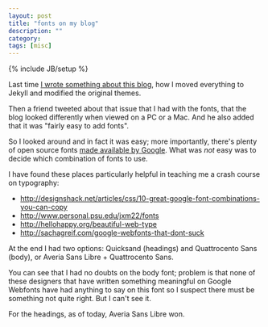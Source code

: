```yaml
---
layout: post
title: "fonts on my blog"
description: ""
category: 
tags: [misc]
---
```

{% include JB/setup %}

Last time [I wrote something about this blog](2012-07-12-moving-to-github.html), how I moved everything to Jekyll and modified the original themes. 

Then a friend tweeted about that issue that I had with the fonts, that the blog looked differently when viewed on a PC or a Mac. And he also added that it was "fairly easy to add fonts".

So I looked around and in fact it was easy; more importantly, there's plenty of open source fonts [made available by Google](http://www.google.com/webfonts/). What was *not* easy was to decide which combination of fonts to use.

I have found these places particularly helpful in teaching me a crash course on typography:

* <http://designshack.net/articles/css/10-great-google-font-combinations-you-can-copy>
* <http://www.personal.psu.edu/jxm22/fonts>
* <http://hellohappy.org/beautiful-web-type>
* <http://sachagreif.com/google-webfonts-that-dont-suck>

At the end I had two options: Quicksand (headings) and Quattrocento Sans (body), or Averia Sans Libre + Quattrocento Sans.

You can see that I had no doubts on the body font; problem is that none of these designers that have written something meaningful on Google Webfonts have had anything to say on this font so I suspect there must be something not quite right. But I can't see it.

For the headings, as of today, Averia Sans Libre won. 
